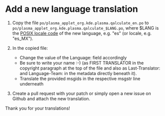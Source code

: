 # Add a new language translation

1. Copy the file `po/plasma_applet_org.kde.plasma.qalculate_en.po` to `po/plasma_applet_org.kde.plasma.qalculate_$LANG.po`,
where $LANG is the [POSIX locale code](https://github.com/umpirsky/locale-list/blob/master/data/en_US/locales.txt)
of the new language, e.g. "es" (or locale, e.g. "es_MX").

2. In the copied file:
   - Change the value of the Language: field accordingly
   - Be sure to write your name :-) (as FIRST TRANSLATOR in the copyright paragraph at the top of
     the file and also as Last-Translator: and Language-Team: in the metadata directly beneath it).
   - Translate the provided msgids in the respective msgstr line underneath

3. Create a pull request with your patch or simply open a new issue on Github and attach the new translation.

Thank you for your translations!
